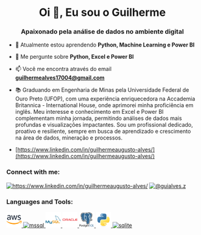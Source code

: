 <h1 align="center">Oi 👋, Eu sou o Guilherme</h1>
<h3 align="center">Apaixonado pela análise de dados no ambiente digital</h3>

- 🌱 Atualmente estou aprendendo **Python, Machine Learning e Power BI**

- 💬 Me pergunte sobre **Python, Excel e Power BI**

- 📫 Você me encontra através do email **guilhermealves17004@gmail.com**

- 📚 Graduando em Engenharia de Minas pela Universidade Federal de Ouro Preto (UFOP), com uma experiência enriquecedora na Accademia Britannica - International House, onde aprimorei minha proficiência em inglês. Meu interesse e conhecimento em Excel e Power BI complementam minha jornada, permitindo análises de dados mais profundas e visualizações impactantes. Sou um profissional dedicado, proativo e resiliente, sempre em busca de aprendizado e crescimento na área de dados, mineração e processos.
- [https://www.linkedin.com/in/guilhermeaugusto-alves/](https://www.linkedin.com/in/guilhermeaugusto-alves/)

<h3 align="left">Connect with me:</h3>
<p align="left">
<a href="https://linkedin.com/in/https://www.linkedin.com/in/guilhermeaugusto-alves/" target="blank"><img align="center" src="https://raw.githubusercontent.com/rahuldkjain/github-profile-readme-generator/master/src/images/icons/Social/linked-in-alt.svg" alt="https://www.linkedin.com/in/guilhermeaugusto-alves/" height="30" width="40" /></a>
<a href="https://instagram.com/@guialves.z" target="blank"><img align="center" src="https://raw.githubusercontent.com/rahuldkjain/github-profile-readme-generator/master/src/images/icons/Social/instagram.svg" alt="@guialves.z" height="30" width="40" /></a>
</p>

<h3 align="left">Languages and Tools:</h3>
<p align="left"> <a href="https://aws.amazon.com" target="_blank" rel="noreferrer"> <img src="https://raw.githubusercontent.com/devicons/devicon/master/icons/amazonwebservices/amazonwebservices-original-wordmark.svg" alt="aws" width="40" height="40"/> </a> <a href="https://www.microsoft.com/en-us/sql-server" target="_blank" rel="noreferrer"> <img src="https://www.svgrepo.com/show/303229/microsoft-sql-server-logo.svg" alt="mssql" width="40" height="40"/> </a> <a href="https://www.mysql.com/" target="_blank" rel="noreferrer"> <img src="https://raw.githubusercontent.com/devicons/devicon/master/icons/mysql/mysql-original-wordmark.svg" alt="mysql" width="40" height="40"/> </a> <a href="https://www.oracle.com/" target="_blank" rel="noreferrer"> <img src="https://raw.githubusercontent.com/devicons/devicon/master/icons/oracle/oracle-original.svg" alt="oracle" width="40" height="40"/> </a> <a href="https://www.postgresql.org" target="_blank" rel="noreferrer"> <img src="https://raw.githubusercontent.com/devicons/devicon/master/icons/postgresql/postgresql-original-wordmark.svg" alt="postgresql" width="40" height="40"/> </a> <a href="https://www.python.org" target="_blank" rel="noreferrer"> <img src="https://raw.githubusercontent.com/devicons/devicon/master/icons/python/python-original.svg" alt="python" width="40" height="40"/> </a> <a href="https://www.sqlite.org/" target="_blank" rel="noreferrer"> <img src="https://www.vectorlogo.zone/logos/sqlite/sqlite-icon.svg" alt="sqlite" width="40" height="40"/> </a> </p>



<!---
guialves04/guialves04 is a ✨ special ✨ repository because its `README.md` (this file) appears on your GitHub profile.
You can click the Preview link to take a look at your changes.
--->



